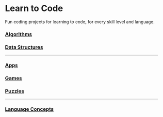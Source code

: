 # Learn to Code

Fun coding projects for learning to code, for every skill level and language.

### [Algorithms](Algorithms)

### [Data Structures](Data%20Structures)

<hr>

### [Apps](Apps)

### [Games](Games)

### [Puzzles](Puzzles)

<hr>

### [Language Concepts](Language%20Concepts)
